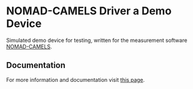 # NOMAD-CAMELS Driver a Demo Device  

Simulated demo device for testing, written for the measurement software [NOMAD-CAMELS](https://fau-lap.github.io/NOMAD-CAMELS/).


## Documentation

For more information and documentation visit [this page](https://fau-lap.github.io/NOMAD-CAMELS/doc/instruments/instruments.html).